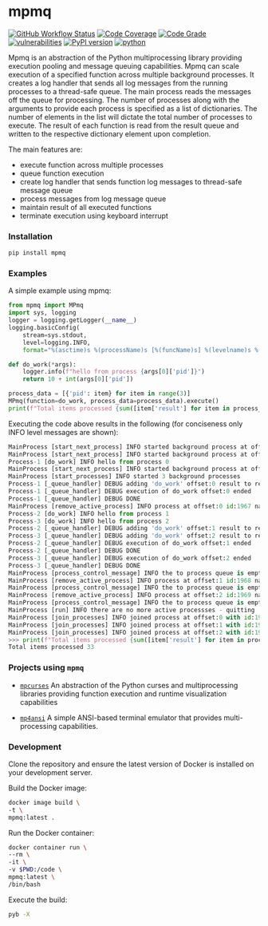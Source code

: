 # mpmq #
[![GitHub Workflow Status](https://github.com/soda480/mpmq/workflows/build/badge.svg)](https://github.com/soda480/mpmq/actions)
[![Code Coverage](https://codecov.io/gh/soda480/mpmq/branch/main/graph/badge.svg?token=SAEJLS4FCM)](https://codecov.io/gh/soda480/mpmq)
[![Code Grade](https://www.code-inspector.com/project/12270/status/svg)](https://frontend.code-inspector.com/project/12270/dashboard)
[![vulnerabilities](https://img.shields.io/badge/vulnerabilities-None-brightgreen)](https://pypi.org/project/bandit/)
[![PyPI version](https://badge.fury.io/py/mpmq.svg)](https://badge.fury.io/py/mpmq)
[![python](https://img.shields.io/badge/python-3.9-teal)](https://www.python.org/downloads/)

Mpmq is an abstraction of the Python multiprocessing library providing execution pooling and message queuing capabilities. Mpmq can scale execution of a specified function across multiple background processes. It creates a log handler that sends all log messages from the running processes to a thread-safe queue. The main process reads the messages off the queue for processing. The number of processes along with the arguments to provide each process is specified as a list of dictionaries. The number of elements in the list will dictate the total number of processes to execute. The result of each function is read from the result queue and written to the respective dictionary element upon completion.

The main features are:

* execute function across multiple processes
* queue function execution
* create log handler that sends function log messages to thread-safe message queue
* process messages from log message queue
* maintain result of all executed functions
* terminate execution using keyboard interrupt


### Installation ###
```bash
pip install mpmq
```

### Examples ###

A simple example using mpmq:

```python
from mpmq import MPmq
import sys, logging
logger = logging.getLogger(__name__)
logging.basicConfig(
    stream=sys.stdout,
    level=logging.INFO,
    format="%(asctime)s %(processName)s [%(funcName)s] %(levelname)s %(message)s")

def do_work(*args):
    logger.info(f"hello from process {args[0]['pid']}")
    return 10 + int(args[0]['pid'])

process_data = [{'pid': item} for item in range(3)]
MPmq(function=do_work, process_data=process_data).execute()
print(f"Total items processed {sum([item['result'] for item in process_data])}")
 ```

Executing the code above results in the following (for conciseness only INFO level messages are shown):

```Python
MainProcess [start_next_process] INFO started background process at offset:0 with id:1967 name:Process-1
MainProcess [start_next_process] INFO started background process at offset:1 with id:1968 name:Process-2
Process-1 [do_work] INFO hello from process 0
MainProcess [start_next_process] INFO started background process at offset:2 with id:1969 name:Process-3
MainProcess [start_processes] INFO started 3 background processes
Process-1 [_queue_handler] DEBUG adding 'do_work' offset:0 result to result queue
Process-1 [_queue_handler] DEBUG execution of do_work offset:0 ended
Process-1 [_queue_handler] DEBUG DONE
MainProcess [remove_active_process] INFO process at offset:0 id:1967 name:Process-1 has completed
Process-2 [do_work] INFO hello from process 1
Process-3 [do_work] INFO hello from process 2
Process-2 [_queue_handler] DEBUG adding 'do_work' offset:1 result to result queue
Process-3 [_queue_handler] DEBUG adding 'do_work' offset:2 result to result queue
Process-2 [_queue_handler] DEBUG execution of do_work offset:1 ended
Process-2 [_queue_handler] DEBUG DONE
Process-3 [_queue_handler] DEBUG execution of do_work offset:2 ended
Process-3 [_queue_handler] DEBUG DONE
MainProcess [process_control_message] INFO the to process queue is empty
MainProcess [remove_active_process] INFO process at offset:1 id:1968 name:Process-2 has completed
MainProcess [process_control_message] INFO the to process queue is empty
MainProcess [remove_active_process] INFO process at offset:2 id:1969 name:Process-3 has completed
MainProcess [process_control_message] INFO the to process queue is empty
MainProcess [run] INFO there are no more active processses - quitting
MainProcess [join_processes] INFO joined process at offset:0 with id:1967 name:Process-1
MainProcess [join_processes] INFO joined process at offset:1 with id:1968 name:Process-2
MainProcess [join_processes] INFO joined process at offset:2 with id:1969 name:Process-3
>>> print(f"Total items processed {sum([item['result'] for item in process_data])}")
Total items processed 33
```

### Projects using `mpmq` ###

* [`mpcurses`](https://pypi.org/project/mpcurses/) An abstraction of the Python curses and multiprocessing libraries providing function execution and runtime visualization capabilities

* [`mp4ansi`](https://pypi.org/project/mp4ansi/) A simple ANSI-based terminal emulator that provides multi-processing capabilities.

### Development ###

Clone the repository and ensure the latest version of Docker is installed on your development server.

Build the Docker image:
```sh
docker image build \
-t \
mpmq:latest .
```

Run the Docker container:
```sh
docker container run \
--rm \
-it \
-v $PWD:/code \
mpmq:latest \
/bin/bash
```

Execute the build:
```sh
pyb -X
```

